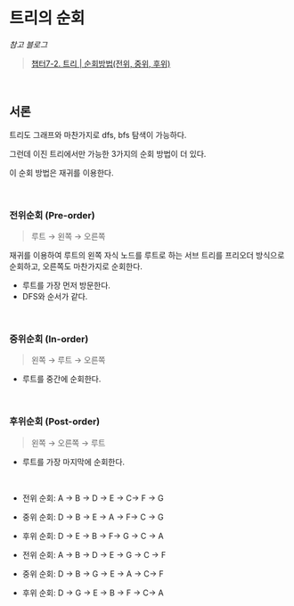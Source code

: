 # 트리의 순회

*참고 블로그*

> [챕터7-2. 트리 | 순회방법(전위, 중위, 후위)](https://ldgeao99.tistory.com/402)  

<br/>

## 서론

트리도 그래프와 마찬가지로 dfs, bfs 탐색이 가능하다. 

그런데 이진 트리에서만 가능한 3가지의 순회 방법이 더 있다.

이 순회 방법은 재귀를 이용한다.

<br/>

### 전위순회 (Pre-order)

> 루트 → 왼쪽 → 오른쪽

재귀를 이용하여 루트의 왼쪽 자식 노드를 루트로 하는 서브 트리를 프리오더 방식으로 순회하고, 오른쪽도 마찬가지로 순회한다.

- 루트를 가장 먼저 방문한다.
- DFS와 순서가 같다.

<br/>

### 중위순회 (In-order)

> 왼쪽 → 루트 → 오른쪽

- 루트를 중간에 순회한다.

<br/>

### 후위순회 (Post-order)

> 왼쪽 → 오른쪽 → 루트

- 루트를 가장 마지막에 순회한다.

<br/>



- 전위 순회: A → B → D → E → C→ F → G
- 중위 순회: D → B → E → A → F→ C → G
- 후위 순회: D → E → B → F→ G → C → A



- 전위 순회: A → B → D → E → G → C → F
- 중위 순회: D → B → G → E → A → C→ F
- 후위 순회: D → G → E → B → F →  C→ A